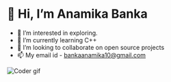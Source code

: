 # 👋 Hi, I’m Anamika Banka
- 👀 I’m interested in exploring.
- 🌱 I’m currently learning C++
- 💞️ I’m looking to collaborate on open source projects
- 📫 My email id - bankaanamika10@gmail.com

<img src="https://media.giphy.com/media/RbDKaczqWovIugyJmW/giphy.gif" alt="Coder gif">
<!---
anamika1012/anamika1012 is a ✨ special ✨ repository because its `README.md` (this file) appears on your GitHub profile.
You can click the Preview link to take a look at your changes.
--->

